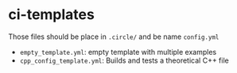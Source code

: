 # ci-templates
Those files should be place in `.circle/` and be name `config.yml`

- `empty_template.yml`: empty template with multiple examples
- `cpp_config_template.yml`: Builds and tests a theoretical C++ file
